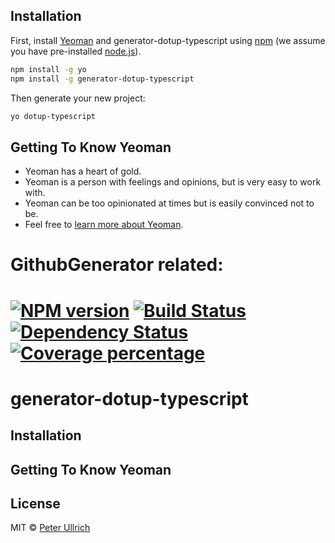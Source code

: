 ## Installation

First, install [Yeoman](http://yeoman.io) and generator-dotup-typescript using [npm](https://www.npmjs.com/) (we assume you have pre-installed [node.js](https://nodejs.org/)).

```bash
npm install -g yo
npm install -g generator-dotup-typescript
```

Then generate your new project:

```bash
yo dotup-typescript
```

## Getting To Know Yeoman

 * Yeoman has a heart of gold.
 * Yeoman is a person with feelings and opinions, but is very easy to work with.
 * Yeoman can be too opinionated at times but is easily convinced not to be.
 * Feel free to [learn more about Yeoman](http://yeoman.io/).

# GithubGenerator related:
# [![NPM version][npm-image]][npm-url] [![Build Status][travis-image]][travis-url] [![Dependency Status][daviddm-image]][daviddm-url] [![Coverage percentage][coveralls-image]][coveralls-url]

# generator-dotup-typescript

## Installation

## Getting To Know Yeoman

## License

MIT © [Peter Ullrich](https://github.com/dotupNET/)


[npm-image]: https://badge.fury.io/js/generator-dotup-typescript.svg
[npm-url]: https://npmjs.org/package/generator-dotup-typescript
[travis-image]: https://travis-ci.org/dotupNET/generator-dotup-typescript.svg?branch=master
[travis-url]: https://travis-ci.org/dotupNET/generator-dotup-typescript
[daviddm-image]: https://david-dm.org/dotupNET/generator-dotup-typescript.svg?theme=shields.io
[daviddm-url]: https://david-dm.org/dotupNET/generator-dotup-typescript
[coveralls-image]: https://coveralls.io/repos/dotupNET/generator-dotup-typescript/badge.svg
[coveralls-url]: https://coveralls.io/r/dotupNET/generator-dotup-typescript

